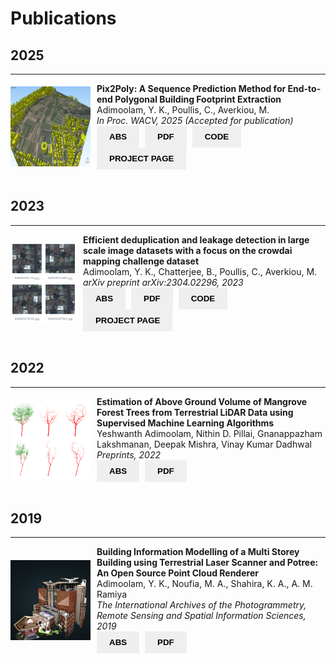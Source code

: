 <style>
  :root {
    --contact-icon-color: black;
    --contact-icon-background-color: #FAF8E3;
  }
  [data-md-color-scheme="slate"] {
    --contact-icon-color: black;
    --contact-icon-background-color: rgb(250, 248, 227, 0.7);
  }
  button {
      /*background-color: var(--contact-icon-background-color);*/
      border: none;
      color: var(--contact-icon-color);
      border-color: #C32406;
      padding: 10px 20px;
      text-align: center;
      text-decoration: none;
      display: inline-block;
      font-weight: bold;
      border-radius: 0px;
      margin-right: 5px;
  }
  button:hover {
      background-color: #555555; /* Dark grey */
  }
  .img-text {
    display: flex;
  }
  @media screen and (max-width: 600px) {
    .img-text {
      flex-direction: column;
    }
  }
</style>

# Publications

<!------->
<!--THIS IS A PUBLICATION ENTRY TEMPLATE-->
<!--<div class="img-text" style="align-items: center";>-->
<!--  <img style="float: left; margin-right: 10px" width="128" height="128" src="../assets/avatar.png">-->
<!--  <br clear="left"/>-->
<!--  <div style="text-align: ">-->
<!--    <strong>Paper title</strong><br>-->
<!--    Authors list, Doe, J.<br>-->
<!--    <em>Journal title</em><span style="float: right; margin-right: 10px">2023</span><br>-->
<!--    <button onclick="window.open('#','_blank')">ABS</button>-->
<!--    <button onclick="window.open('','_blank')">PDF</button>-->
<!--    <button onclick="window.open('','_blank')">CODE</button>-->
<!--    <button onclick="window.open('','_blank')">PROJECT PAGE</button>-->
<!--  </div>-->
<!--</div>-->
<!--<br>-->


## 2025

---
<div class="img-text" style="align-items: center";>
  <img style="float: left; margin-right: 10px" width="128" height="128" src="../assets/publications/innsbruck10.png">
  <br clear="left"/>
  <div style="text-align: ">
    <strong>Pix2Poly: A Sequence Prediction Method for End-to-end Polygonal Building Footprint Extraction</strong><br>
    Adimoolam, Y. K., Poullis, C., Averkiou, M.<br>
    <em>In Proc. WACV, 2025 (Accepted for publication)</em><br>
    <button class="md-button" onclick="window.open('https://arxiv.org/abs/2412.07899','_blank')">ABS</button>
    <button class="md-button" onclick="window.open('https://arxiv.org/pdf/2412.07899','_blank')">PDF</button>
    <button class="md-button" onclick="window.open('https://github.com/yeshwanth95/Pix2Poly','_blank')">CODE</button>
    <button class="md-button" onclick="window.open('','_blank')">PROJECT PAGE</button>
  </div>
</div>
<br>


## 2023

---
<div class="img-text" style="align-items: center";>
  <img style="float: left; margin-right: 10px" width="128" height="128" src="../assets/publications/crowdai_dedup.png">
  <br clear="left"/>
  <div style="text-align: ">
    <strong>Efficient deduplication and leakage detection in large scale image datasets with a focus on the crowdai mapping challenge dataset</strong><br>
    Adimoolam, Y. K., Chatterjee, B., Poullis, C., Averkiou, M.<br>
    <em>arXiv preprint arXiv:2304.02296, 2023</em><br>
    <button class="md-button" onclick="window.open('https://arxiv.org/abs/2304.02296','_blank')">ABS</button>
    <button class="md-button" onclick="window.open('https://arxiv.org/pdf/2304.02296','_blank')">PDF</button>
    <button class="md-button" onclick="window.open('https://github.com/yeshwanth95/crowdai_hash_and_search','_blank')">CODE</button>
    <button class="md-button" onclick="window.open('https://datainspector.app','_blank')">PROJECT PAGE</button>
  </div>
</div>
<br>


## 2022
---
<div class="img-text" style="align-items: center";>
  <img style="float: left; margin-right: 10px" width="128" height="128" src="../assets/publications/tree_point_cloud_qsm.png">
  <br clear="left"/>
  <div style="text-align: ">
    <strong>Estimation of Above Ground Volume of Mangrove Forest Trees from Terrestrial LiDAR Data using Supervised Machine Learning Algorithms</strong><br>
    Yeshwanth Adimoolam, Nithin D. Pillai, Gnanappazham Lakshmanan, Deepak Mishra, Vinay Kumar Dadhwal<br>
    <em>Preprints, 2022</em><br>
    <button class="md-button" onclick="window.open('https://www.preprints.org/manuscript/202210.0190/v1','_blank')">ABS</button>
    <button class="md-button" onclick="window.open('https://www.preprints.org/manuscript/202210.0190/v1','_blank')">PDF</button>
  </div>
</div>
<br>


## 2019
---
<div class="img-text" style="align-items: center";>
  <img style="float: left; margin-right: 10px" width="128" height="128" src="../assets/publications/iist_library.png">
  <br clear="left"/>
  <div style="text-align: ">
    <strong>Building Information Modelling of a Multi Storey Building using Terrestrial Laser Scanner and Potree: An Open Source Point Cloud Renderer</strong><br>
    Adimoolam, Y. K., Noufia, M. A., Shahira, K. A., A. M. Ramiya<br>
    <em>The International Archives of the Photogrammetry, Remote Sensing and Spatial Information Sciences, 2019</em><br>
    <button class="md-button" onclick="window.open('https://isprs-archives.copernicus.org/articles/XLII-2-W17/421/2019','_blank')">ABS</button>
    <button class="md-button" onclick="window.open('https://isprs-archives.copernicus.org/articles/XLII-2-W17/421/2019/isprs-archives-XLII-2-W17-421-2019.pdf','_blank')">PDF</button>
  </div>
</div>
<br>


<!--**Efficient deduplication and leakage detection in large scale image datasets with a focus on the crowdai mapping challenge dataset**<br>-->
<!--Adimoolam, Y. K., Chatterjee, B., Poullis, P., Averkiou, M.<br>-->
<!--*arXiv preprint arXiv:2304.02296*<br>-->
<!--[ABS](){ .md-button }-->
